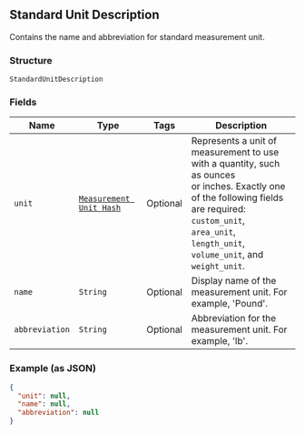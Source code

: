 ## Standard Unit Description

Contains the name and abbreviation for standard measurement unit.

### Structure

`StandardUnitDescription`

### Fields

| Name | Type | Tags | Description |
|  --- | --- | --- | --- |
| `unit` | [`Measurement Unit Hash`](/doc/models/measurement-unit.md) | Optional | Represents a unit of measurement to use with a quantity, such as ounces<br>or inches. Exactly one of the following fields are required: `custom_unit`,<br>`area_unit`, `length_unit`, `volume_unit`, and `weight_unit`. |
| `name` | `String` | Optional | Display name of the measurement unit. For example, 'Pound'. |
| `abbreviation` | `String` | Optional | Abbreviation for the measurement unit. For example, 'lb'. |

### Example (as JSON)

```json
{
  "unit": null,
  "name": null,
  "abbreviation": null
}
```

